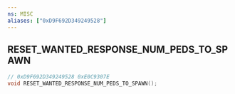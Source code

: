 ```yaml
---
ns: MISC
aliases: ["0xD9F692D349249528"]
---
```

## RESET_WANTED_RESPONSE_NUM_PEDS_TO_SPAWN

```c
// 0xD9F692D349249528 0xE0C9307E
void RESET_WANTED_RESPONSE_NUM_PEDS_TO_SPAWN();
```
